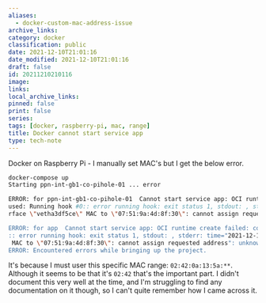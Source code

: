 ```yaml
---
aliases:
  - docker-custom-mac-address-issue
archive_links: 
category: docker
classification: public
date: 2021-12-10T21:01:16
date_modified: 2021-12-10T21:01:16
draft: false
id: 20211210210116
image: 
links: 
local_archive_links: 
pinned: false
print: false
series: 
tags: [docker, raspberry-pi, mac, range]
title: Docker cannot start service app
type: tech-note
---
```


Docker on Raspberry Pi - I manually set MAC's but I get the below error.

```sh
docker-compose up
Starting ppn-int-gb1-co-pihole-01 ... error

ERROR: for ppn-int-gb1-co-pihole-01  Cannot start service app: OCI runtime create failed: container_linux.go:380: starting container process caused: process_linux.go:545: container init ca
used: Running hook #0:: error running hook: exit status 1, stdout: , stderr: time="2021-12-10T20:59:08Z" level=fatal msg="failed to add interface vetha3df5ce to sandbox: error setting inte
rface \"vetha3df5ce\" MAC to \"07:51:9a:4d:8f:30\": cannot assign requested address": unknown

ERROR: for app  Cannot start service app: OCI runtime create failed: container_linux.go:380: starting container process caused: process_linux.go:545: container init caused: Running hook #0
:: error running hook: exit status 1, stdout: , stderr: time="2021-12-10T20:59:08Z" level=fatal msg="failed to add interface vetha3df5ce to sandbox: error setting interface \"vetha3df5ce\"
 MAC to \"07:51:9a:4d:8f:30\": cannot assign requested address": unknown
ERROR: Encountered errors while bringing up the project.
```

It's because I must user this specific MAC range: `02:42:0a:13:5a:**`. Although it seems to be that it's `02:42` that's the important part. I didn't document this very well at the time, and I'm struggling to find any documentation on it though, so I can't quite remember how I came across it.